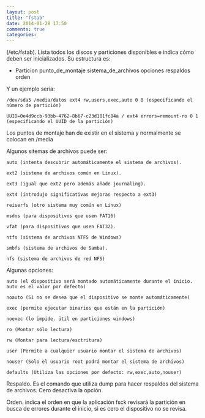 ```yaml
---
layout: post
title: "fstab"
date: 2014-01-28 17:50
comments: true
categories: 
---
```

(/etc/fstab). Lista todos los discos y particiones disponibles e indica cómo deben ser inicializados. Su estructura es: 

* Particion punto_de_montaje sistema_de_archivos opciones respaldos orden 

Y un ejemplo seria: 

	/dev/sda5 /media/datos ext4 rw,users,exec,auto 0 0 (especificando el número de partición) 

	UUID=0e4d9ccb-93bb-4762-8b67-c23d181fc84a / ext4 errors=remount-ro 0 1 (especificando el UUID de la partición) 

Los puntos de montaje han de existir en el sistema y normalmente se colocan en /media

Algunos sitemas de archivos puede ser:

	auto (intenta descubrir automáticamente el sistema de archivos). 

	ext2 (sistema de archivos común en Linux). 

	ext3 (igual que ext2 pero además añade journaling). 

	ext4 (introdujo significativas mejoras respecto a ext3) 

	reiserfs (otro sistema muy común en Linux) 

	msdos (para dispositivos que usen FAT16) 

	vfat (para dispositivos que usen FAT32).

	ntfs (sistema de archivos NTFS de Windows) 

	smbfs (sistema de archivos de Samba).

	nfs (sistema de archivos de red NFS)

Algunas opciones: 

	auto (el dispositivo será montado automáticamente durante el inicio. auto es el valor por defecto) 

	noauto (Si no se desea que el dispositivo se monte automáticamente) 

	exec (permite ejecutar binarios que están en la partición) 

	noexec (lo impide. ütil en particiones windows) 

	ro (Montar sólo lectura) 

	rw (Montar para lectura/esctritura) 

	user (Permite a cualquier usuario montar el sistema de archivos) 

	nouser (Solo el usuario root podrá montar el sistema de archivos) 

	defaults (Utiliza las opciones por defecto: rw,exec,auto,nouser) 

Respaldo. Es el comando que utiliza dump para hacer respaldos del sistema de archivos. Cero desactiva la opción.

Orden. indica el orden en que la aplicación fsck revisará la partición en busca de errores durante el inicio, si es cero el dispositivo no se revisa.

